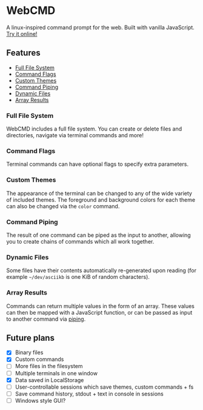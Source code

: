 # WebCMD
A linux-inspired command prompt for the web. Built with vanilla JavaScript. [Try it online!](https://lebster.xyz/projects/webcmd)

## Features
 - [Full File System](#full-file-system)
 - [Command Flags](#command-flags)
 - [Custom Themes](#custom-themes)
 - [Command Piping](#command-piping)
 - [Dynamic Files](#dynamic-files)
 - [Array Results](#array-results)

### Full File System
WebCMD includes a full file system. You can create or delete files and directories, navigate via terminal commands and more!

### Command Flags
Terminal commands can have optional flags to specify extra parameters.

### Custom Themes
The appearance of the terminal can be changed to any of the wide variety of included themes. The foreground and background colors for each theme can also be changed via the `color` command.

### Command Piping
The result of one command can be piped as the input to another, allowing you to create chains of commands which all work together.

### Dynamic Files
Some files have their contents automatically re-generated upon reading (for example `~/dev/asciikb` is one KiB of random characters).

### Array Results
Commands can return multiple values in the form of an array. These values can then be mapped with a JavaScript function, or can be passed as input to another command via [piping](#Command%Piping).

## Future plans
 - [x] Binary files
 - [x] Custom commands
 - [ ] More files in the filesystem
 - [ ] Multiple terminals in one window
 - [x] Data saved in LocalStorage
 - [ ] User-controllable sessions which save themes, custom commands + fs
 - [ ] Save command history, stdout + text in console in sessions
 - [ ] Windows style GUI?
